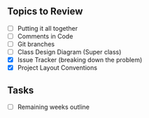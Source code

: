 ## Topics to Review

- [ ] Putting it all together
- [ ] Comments in Code
- [ ] Git branches
- [ ] Class Design Diagram (Super class)
- [x] Issue Tracker (breaking down the problem)
- [x] Project Layout Conventions

## Tasks

- [ ] Remaining weeks outline
